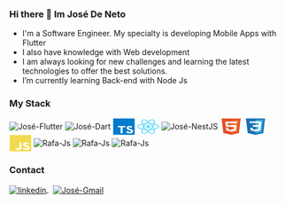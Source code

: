 ### Hi there 👋 Im José De Neto
- I'm a Software Engineer. My specialty is developing Mobile Apps with Flutter
- I also have knowledge with Web development
- I am always looking for new challenges and learning the latest technologies to offer the best solutions.
-  I’m currently learning Back-end with Node Js
### My Stack
<div style="display: inline_block">
  <img align="center" alt="José-Flutter" height="90" width="90" src="https://storage.googleapis.com/cms-storage-bucket/847ae81f5430402216fd.svg">
  <img align="center" alt="José-Dart" height="30" width="35" src="https://upload.wikimedia.org/wikipedia/commons/7/7e/Dart-logo.png">
  <img align="center" alt="Rafa-Ts" height="30" width="40" src="https://raw.githubusercontent.com/devicons/devicon/master/icons/typescript/typescript-plain.svg">
  <img align="center" alt="Rafa-React" height="30" width="40" src="https://raw.githubusercontent.com/devicons/devicon/master/icons/react/react-original.svg">
  <img align="center" alt="José-NestJS" height="90" width="90" src="https://www.vectorlogo.zone/logos/nestjs/nestjs-ar21.svg">
  <img align="center" alt="Rafa-HTML" height="30" width="40" src="https://raw.githubusercontent.com/devicons/devicon/master/icons/html5/html5-original.svg">
  <img align="center" alt="Rafa-CSS" height="30" width="40" src="https://raw.githubusercontent.com/devicons/devicon/master/icons/css3/css3-original.svg">
  <img align="center" alt="Rafa-Js" height="30" width="40" src="https://raw.githubusercontent.com/devicons/devicon/master/icons/javascript/javascript-plain.svg">
  <img align="center" alt="Rafa-Js" height="50" width="50" src="https://www.cdnlogo.com/logos/t/34/tailwind-css.svg">
  <img align="center" alt="Rafa-Js" height="30" width="40" src="https://upload.wikimedia.org/wikipedia/commons/thumb/d/d9/Node.js_logo.svg/2560px-Node.js_logo.svg.png">
  <img align="center" alt="Rafa-Js" height="30" width="40" src="https://i.pinimg.com/736x/4a/2b/e7/4a2be73b1e2efb44355436c40bf496dd.jpg">
</div>

### Contact
<a href="https://www.linkedin.com/in/jos%C3%A9-sunga-848753188/?trk=opento_sprofile_details" target="_blank">
  <img align="center" src="https://img.shields.io/badge/-josedeneto-05122A?style=flat&logo=linkedin" alt="linkedin"/>
</a>
&nbsp
<a href="https://www.linkedin.com/in/jos%C3%A9-sunga-848753188/?trk=opento_sprofile_details" target="_blank">
 <img align="center" alt="José-Gmail" height="30" width="" src="https://ssl.gstatic.com/ui/v1/icons/mail/rfr/logo_gmail_lockup_default_1x_r5.png">
</a>

  
<!--
**josedeneto/josedeneto** is a ✨ _special_ ✨ repository because its `README.md` (this file) appears on your GitHub profile.

Here are some ideas to get you started:
<img align="center" alt="Rafa-Python" height="30" width="40" src="https://raw.githubusercontent.com/devicons/devicon/master/icons/python/python-original.svg">
- 🔭 I’m currently working on ...
- 🌱 I’m currently learning ...
- 👯 I’m looking to collaborate on ...
- 🤔 I’m looking for help with ...
- 💬 Ask me about ...
- 📫 How to reach me: ...
- 😄 Pronouns: ...
- ⚡ Fun fact: ...
-->
